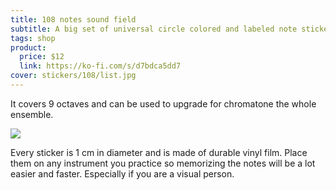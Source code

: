 ```yaml
---
title: 108 notes sound field
subtitle: A big set of universal circle colored and labeled note stickers
tags: shop
product:
  price: $12
  link: https://ko-fi.com/s/d7bdca5dd7
cover: stickers/108/list.jpg
---
```


It covers 9 octaves and can be used to upgrade for chromatone the whole ensemble.

<img src="/media/stickers/108/kit.jpg">

Every sticker is 1 cm in diameter and is made of durable vinyl film. Place them on any instrument you practice so memorizing the notes will be a lot easier and faster. Especially if you are a visual person.